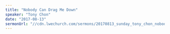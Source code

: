 ```yaml
---
title: "Nobody Can Drag Me Down"
speaker: "Tony Chon"
date: "2017-08-13"
sermonUrl: "//cdn.lwechurch.com/sermons/20170813_sunday_tony_chon_nobody_can_drag_me_down.mp3"
---
```

